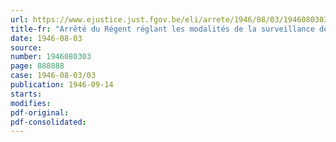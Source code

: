 ```yaml
---
url: https://www.ejustice.just.fgov.be/eli/arrete/1946/08/03/1946080303/justel
title-fr: "Arrêté du Régent réglant les modalités de la surveillance des appareils à vapeur dépendant des services de l'Etat"
date: 1946-08-03
source:
number: 1946080303
page: 888888
case: 1946-08-03/03
publication: 1946-09-14
starts:
modifies:
pdf-original:
pdf-consolidated:
---
```


